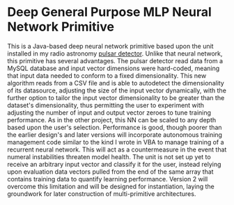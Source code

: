 # Deep General Purpose MLP Neural Network Primitive

This is a Java-based deep neural network primitive based upon the unit installed in my radio astronomy [pulsar detector](https://github.com/gwyche/nn_pulsar_classifier). Unlike that neural network, this primitive has several advantages. The pulsar detector read data from a MySQL database and input vector dimensions were hard-coded, meaning that input data needed to conform to a fixed dimensionality. This new algorithm reads from a CSV file and is able to autodetect the dimensionality of its datasource, adjusting the size of the input vector dynamically, with the further option to tailor the input vector dimensionality to be greater than the dataset's dimensionality, thus permitting the user to experiment with adjusting the number of input and output vector zeroes to tune training performance. As in the other project, this NN can be scaled to any depth based upon the user's selection. Performance is good, though poorer than the earlier design's and later versions will incorporate autonomous training management code similar to the kind I wrote in VBA to manage training of a recurrent neural network. This will act as a countermeasure in the event that numeral instabilities threaten model health. The unit is not set up yet to receive an arbitrary input vector and classify it for the user, instead relying upon evaluation data vectors pulled from the end of the same array that contains training data to quantify learning performance. Version 2 will overcome this limitation and will be designed for instantiation, laying the groundwork for later construction of multi-primitive architectures. 

